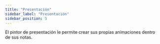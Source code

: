 ```yaml
---
title: "Presentación"
sidebar_label: "Presentación"
sidebar_position: 5
---
```


El pintor de presentación le permite crear sus propias animaciones dentro de sus notas.
